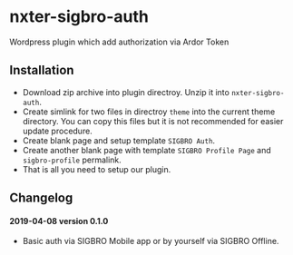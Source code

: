 # nxter-sigbro-auth

Wordpress plugin which add authorization via Ardor Token

## Installation

* Download zip archive into plugin directroy. Unzip it into `nxter-sigbro-auth`.
* Create simlink for two files in  directroy `theme` into the current theme directory. You can copy this files but it is not recommended for easier update procedure.
* Create blank page and setup template `SIGBRO Auth`.
* Create another blank page with template `SIGBRO Profile Page` and `sigbro-profile` permalink.
* That is all you need to setup our plugin.

## Changelog
#### 2019-04-08 version 0.1.0
* Basic auth via SIGBRO Mobile app or by yourself via SIGBRO Offline. 

